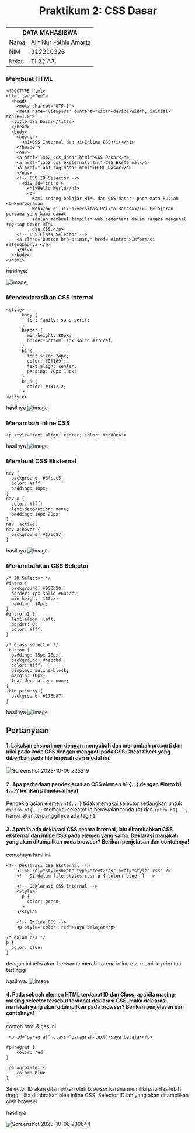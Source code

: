 # <p align="center"> Praktikum 2: CSS Dasar</p>

<table>
  <tr>
    <th colspan="2">DATA MAHASISWA</th>
  </tr>
  <tr>
    <td>Nama</td>
    <td>Alif Nur Fathlii Amarta</td>
  </tr>
  <tr>
    <td>NIM</td>
    <td>312210326</td>
  </tr>
  <tr>
    <td>Kelas</td>
    <td>TI.22.A3</td>
  </tr>
</table>

### Membuat HTML
```
<!DOCTYPE html>
<html lang="en">
  <head>
    <meta charset="UTF-8">
    <meta name="viewport" content="width=device-width, initial-scale=1.0">
  <title>CSS Dasar</title>
  </head>
  <body>
    <header>
      <h1>CSS Internal dan <i>Inline CSS</i></h1>
    </header>
    <nav>
    <a href="lab2_css_dasar.html">CSS Dasar</a>
    <a href="lab2_css_eksternal.html">CSS Eksternal</a>
    <a href="lab1_tag_dasar.html">HTML Dasar</a>
    </nav>
    <!-- CSS ID Selector -->
      <div id="intro">
        <h1>Hello World</h1>
        <p>
          Kami sedang belajar HTML dan CSS dasar, pada mata kuliah <b>Pemrograman
          Web</b> di <i>Universitas Pelita Bangsa</i>. Pelajaran pertama yang kami dapat
          adalah membuat tampilan web sederhana dalam rangka mengenal tag-tag dasar HTML
          dan CSS.</p>
    <!-- CSS Class Selector -->
    <a class="button btn-primary" href="#intro">Informasi selengkapnya.</a>
    </div>
  </body>
</html>
```

hasilnya:

![image](https://github.com/alifamarta/Praktikum-PemogramanWeb/assets/115516820/47bac036-c8c6-408d-a67b-cbd390adeb30)

### Mendeklarasikan CSS Internal

```
<style>
      body {
        font-family: sans-serif;
      }
      header {
        min-height: 80px;
        border-bottom: 1px solid #77ccef;
      }
      h1 {
        font-size: 24px;
        color: #0f189f;
        text-align: center;
        padding: 20px 10px;
      }
      h1 i {
        color: #131212;
      }
</style>
```

hasilnya
![image](https://github.com/alifamarta/Praktikum-PemogramanWeb/assets/115516820/c4fceddf-b4f9-4393-8199-780c29e05dae)

### Menambah Inline CSS
```
<p style="text-align: center; color: #ccd8e4"> 
```

hasilnya
![image](https://github.com/alifamarta/Praktikum-PemogramanWeb/assets/115516820/7469cf7b-10c7-4883-998c-f021f3fb041d)

### Membuat CSS Eksternal
```
nav {
  background: #64ccc5;
  color: #fff;
  padding: 10px;
}
nav a {
  color: #fff;
  text-decoration: none;
  padding: 10px 20px;
}
nav .active,
nav a:hover {
  background: #176b87;
}
```

hasilnya
![image](https://github.com/alifamarta/Praktikum-PemogramanWeb/assets/115516820/5c9dc1da-8201-46b4-9566-59cd145ce1f8)


### Menambahkan CSS Selector
```
/* ID Selector */
#intro {
  background: #053b50;
  border: 1px solid #64ccc5;
  min-height: 100px;
  padding: 10px;
}
#intro h1 {
  text-align: left;
  border: 0;
  color: #fff;
}

/* Class selector */
.button {
  padding: 15px 20px;
  background: #bebcbd;
  color: #fff;
  display: inline-block;
  margin: 10px;
  text-decoration: none;
}
.btn-primary {
  background: #176b87;
}

```

hasilnya 
![image](https://github.com/alifamarta/Praktikum-PemogramanWeb/assets/115516820/c232310a-74ad-49bf-a439-b51ada0bb85b)

## Pertanyaan
#### 1. Lakukan eksperimen dengan mengubah dan menambah properti dan nilai pada kode CSS dengan mengacu pada CSS Cheat Sheet yang diberikan pada file terpisah dari modul ini.

![Screenshot 2023-10-06 225219](https://github.com/alifamarta/Praktikum-PemogramanWeb/assets/115516820/ee123a34-70ca-47f2-a38a-501e81acdce9)

#### 2. Apa perbedaan pendeklarasian CSS elemen h1 {...} dengan #intro h1 {...}? berikan penjelasannya! 
Pendeklarasian elemen  ```h1{...}``` tidak memakai selector sedangkan untuk ```#intro h1{...}``` memakai selector id berawalan tanda (#) dan ```intro h1{...}``` hanya akan terpanggil jika ada tag ```h1``` 

#### 3. Apabila ada deklarasi CSS secara internal, lalu ditambahkan CSS eksternal dan inline CSS pada elemen yang sama. Deklarasi manakah yang akan ditampilkan pada browser? Berikan penjelasan dan contohnya!

contohnya html ini 
```
<!-- Deklarasi CSS Eksternal -->
    <link rel="stylesheet" type="text/css" href="styles.css" />
    <!-- Di dalam file styles.css: p { color: blue; } -->

    <!-- Deklarasi CSS Internal -->
    <style>
      p {
        color: green;
      }
    </style>

    <!-- Inline CSS -->
    <p style="color: red">saya belajar</p>
```
```
/* dalam css */
p {
  color: blue;
}
```
dengan ini teks akan berwarna merah karena inline css memiliki prioritas tertinggi <br>

hasilnya:
![image](https://github.com/alifamarta/Praktikum-PemogramanWeb/assets/115516820/aa55e465-ab05-4c62-ab5d-32f1d522a8e0)

#### 4. Pada sebuah elemen HTML terdapat ID dan Class, apabila masing-masing selector tersebut terdapat deklarasi CSS, maka deklarasi manakah yang akan ditampilkan pada browser? Berikan penjelasan dan contohnya!

contoh html & css ini 
```
 <p id="paragraf" class="paragraf-text">saya belajar</p>
```
```
#paragraf {
    color: red;
}

.paragraf-text{
    color: blue
}
```

Selector ID akan ditampilkan oleh browser karena memiliki prioritas lebih tinggi, jika ditabrakan oleh inline CSS, Selector ID lah yang akan ditampilkan oleh browser

hasilnya

![Screenshot 2023-10-06 230644](https://github.com/alifamarta/Praktikum-PemogramanWeb/assets/115516820/407d0c18-3575-47ee-b04b-63a879d2c62f)
